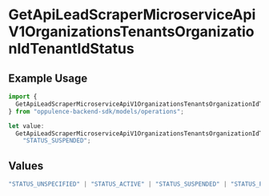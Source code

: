 # GetApiLeadScraperMicroserviceApiV1OrganizationsTenantsOrganizationIdTenantIdStatus

## Example Usage

```typescript
import {
  GetApiLeadScraperMicroserviceApiV1OrganizationsTenantsOrganizationIdTenantIdStatus,
} from "oppulence-backend-sdk/models/operations";

let value:
  GetApiLeadScraperMicroserviceApiV1OrganizationsTenantsOrganizationIdTenantIdStatus =
    "STATUS_SUSPENDED";
```

## Values

```typescript
"STATUS_UNSPECIFIED" | "STATUS_ACTIVE" | "STATUS_SUSPENDED" | "STATUS_PENDING_VERIFICATION" | "STATUS_REVOKED" | "STATUS_EXPIRED" | "STATUS_RATE_LIMITED" | "STATUS_PENDING_REVIEW" | "STATUS_DEPRECATED" | "STATUS_MAINTENANCE"
```